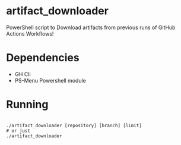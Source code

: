# artifact_downloader

PowerShell script to Download artifacts from previous runs of GitHub Actions Workflows!

# Dependencies

- GH Cli
- PS-Menu Powershell module

# Running

```shell

./artifact_downloader [repository] [branch] [limit]
# or just
./artifact_downloader

```
